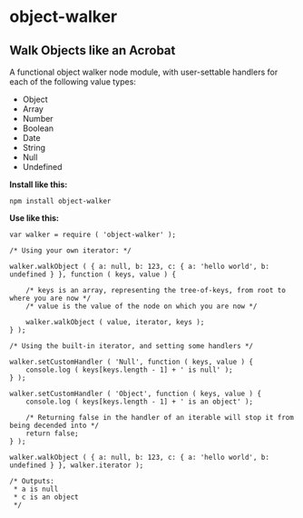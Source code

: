 object-walker
=============

Walk Objects like an Acrobat
----------------------------

A functional object walker node module, with user-settable handlers for each of the following value types:

- Object
- Array
- Number
- Boolean
- Date
- String
- Null
- Undefined

**Install like this:**

    npm install object-walker

**Use like this:**

    var walker = require ( 'object-walker' );

    /* Using your own iterator: */

    walker.walkObject ( { a: null, b: 123, c: { a: 'hello world', b: undefined } }, function ( keys, value ) {

        /* keys is an array, representing the tree-of-keys, from root to where you are now */
        /* value is the value of the node on which you are now */

        walker.walkObject ( value, iterator, keys );
    } );

    /* Using the built-in iterator, and setting some handlers */

    walker.setCustomHandler ( 'Null', function ( keys, value ) {
        console.log ( keys[keys.length - 1] + ' is null' );
    } );

    walker.setCustomHandler ( 'Object', function ( keys, value ) {
        console.log ( keys[keys.length - 1] + ' is an object' );

        /* Returning false in the handler of an iterable will stop it from being decended into */
        return false;
    } );

    walker.walkObject ( { a: null, b: 123, c: { a: 'hello world', b: undefined } }, walker.iterator );

    /* Outputs:
     * a is null
     * c is an object
     */
